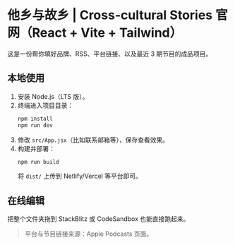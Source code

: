 # 他乡与故乡 | Cross-cultural Stories 官网（React + Vite + Tailwind）
这是一份帮你填好品牌、RSS、平台链接、以及最近 3 期节目的成品项目。

## 本地使用
1. 安装 Node.js（LTS 版）。
2. 终端进入项目目录：
   ```bash
   npm install
   npm run dev
   ```
3. 修改 `src/App.jsx`（比如联系邮箱等），保存查看效果。
4. 构建并部署：
   ```bash
   npm run build
   ```
   将 `dist/` 上传到 Netlify/Vercel 等平台即可。

## 在线编辑
把整个文件夹拖到 StackBlitz 或 CodeSandbox 也能直接跑起来。

> 平台与节目链接来源：Apple Podcasts 页面。
